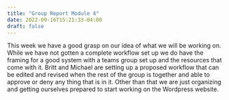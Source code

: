 ```yaml
---
title: "Group Report Module 4"
date: 2022-09-16T15:21:33-04:00
draft: false
---
```


This week we have a good grasp on our idea of what we will be working on. While we have not gotten a complete workflow set up we do have the framing for a good system with a teams group set up and the resources that come with it. Britt and Michael are setting up a proposed workflow that can be edited and revised when the rest of the group is together and able to approve or deny any thing that is in it. Other than that we are just organizing and getting ourselves prepared to start working on the Wordpress website. 